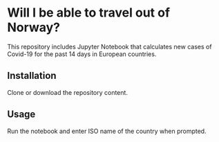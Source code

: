 # Will I be able to travel out of Norway?

This repository includes Jupyter Notebook that calculates new cases of Covid-19 for the past 14 days in European countries.

## Installation 

Clone or download the repository content.

## Usage
Run the notebook and enter ISO name of the country when prompted.
